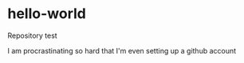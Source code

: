 # hello-world
Repository test

I am procrastinating so hard that I'm even setting up a github account
